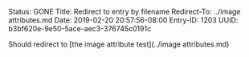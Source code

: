 Status: GONE
Title: Redirect to entry by filename
Redirect-To: ../image attributes.md
Date: 2019-02-20 20:57:56-08:00
Entry-ID: 1203
UUID: b3bf620e-9e50-5ace-aec3-376745c0191c

Should redirect to [the image attribute test](../image attributes.md)